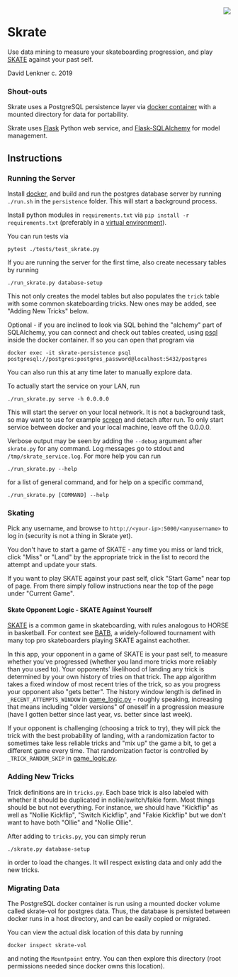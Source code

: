 <img align="right" src="skrate/static/favicon.ico">

# Skrate

Use data mining to measure your skateboarding progression, and play
[SKATE](https://en.wikipedia.org/wiki/Game_of_Skate) against your past self.

David Lenkner
c. 2019

### Shout-outs

Skrate uses a PostgreSQL persistence layer via [docker container](https://hub.docker.com/_/postgres)
with a mounted directory for data for portability.

Skrate uses [Flask](https://www.palletsprojects.com/p/flask/) Python web service, and
[Flask-SQLAlchemy](https://flask-sqlalchemy.palletsprojects.com/en/2.x/) for model management.

## Instructions

### Running the Server

Install [docker](https://docs.docker.com/install/linux/docker-ce/ubuntu/), and build and run the
postgres database server by running `./run.sh` in the `persistence` folder. This will start a
background process.

Install python modules in `requirements.txt` via `pip install -r requirements.txt` (preferably in a
[virtual environment](https://packaging.python.org/guides/installing-using-pip-and-virtual-environments/)).

You can run tests via

	pytest ./tests/test_skrate.py

If you are running the server for the first time, also create necessary tables by running

	./run_skrate.py database-setup

This not only creates the model tables but also populates the `trick` table with some common
skateboarding tricks. New ones may be added, see "Adding New Tricks" below.

Optional - if you are inclined to look via SQL behind the "alchemy" part of SQLAlchemy, you can connect
and check out tables created, using [psql](http://www.postgresqltutorial.com/install-postgresql/) inside
the docker container. If so you can open that program via

	docker exec -it skrate-persistence psql postgresql://postgres:postgres_password@localhost:5432/postgres

You can also run this at any time later to manually explore data.

To actually start the service on your LAN, run

	./run_skrate.py serve -h 0.0.0.0

This will start the server on your local network. It is not a background task, so may want to use
for example [screen](https://linuxize.com/post/how-to-use-linux-screen/) and detach after run. To only
start service between docker and your local machine, leave off the 0.0.0.0.

Verbose output may be seen by adding the `--debug` argument after `skrate.py` for any command. Log 
messages go to stdout and `/tmp/skrate_service.log`. For more help you can run

	./run_skrate.py --help

for a list of general command, and for help on a specific command,

	./run_skrate.py [COMMAND] --help

### Skating

Pick any username, and browse to `http://<your-ip>:5000/<anyusername>` to log in (security is not a
thing in Skrate yet).

You don't have to start a game of SKATE - any time you miss or land trick, click "Miss" or "Land" by
the appropriate trick in the list to record the attempt and update your stats.

If you want to play SKATE against your past self, click "Start Game" near top of page. From there
simply follow instructions near the top of the page under "Current Game".

#### Skate Opponent Logic - SKATE Against Yourself

[SKATE](https://en.wikipedia.org/wiki/Game_of_Skate) is a common game in skateboarding, with rules
analogous to HORSE in basketball. For context see [BATB](https://theberrics.com/battle-at-the-berrics),
a widely-followed tournament with many top pro skateboarders playing SKATE against eachother.

In this app, your opponent in a game of SKATE is your past self, to measure whether you've progressed
(whether you land more tricks more reliably than you used to). Your opponents' likelihood of landing
any trick is determined by your own history of tries on that trick. The app algorithm takes a fixed
window of most recent tries of the trick, so as you progress your opponent also "gets better". The history
window length is defined in `_RECENT_ATTEMPTS_WINDOW` in [game\_logic.py](skrate/game_logic.py) - roughly
speaking, increasing that means including "older versions" of oneself in a progression measure (have I
gotten better since last year, vs. better since last week).

If your opponent is challenging (choosing a trick to try), they will pick the trick with the best
probability of landing, with a randomization factor to sometimes take less reliable tricks and "mix up"
the game a bit, to get a different game every time. That randomization factor is controlled by
`_TRICK_RANDOM_SKIP` in [game\_logic.py](skrate/game_logic.py).
 
### Adding New Tricks

Trick definitions are in `tricks.py`. Each base trick is also labeled with whether it should be
duplicated in nollie/switch/fakie form. Most things should be but not everything. For instance,
we should have "Kickflip" as well as "Nollie Kickflip", "Switch Kickflip", and "Fakie Kickflip"
but we don't want to have both "Ollie" and "Nollie Ollie".

After adding to `tricks.py`, you can simply rerun

	./skrate.py database-setup

in order to load the changes. It will respect existing data and only add the new tricks.

### Migrating Data

The PostgreSQL docker container is run using a mounted docker volume called skrate-vol for postgres
data. Thus, the database is persisted between docker runs in a host directory, and can be easily
copied or migrated.

You can view the actual disk location of this data by running

	docker inspect skrate-vol

and noting the `Mountpoint` entry. You can then explore this directory (root permissions needed
since docker owns this location).
